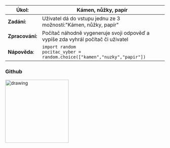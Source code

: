 | **Úkol:**        | **Kámen, nůžky, papír**                                                               |
| ----------------------- | ----------------------------------------------------------------------------------------------- |
| **Zadání:**     | Uživatel dá do vstupu jednu ze 3 možností:"Kámen, nůžky, papír"                         |
| **Zpracování:** | Počítač náhodně vygeneruje svoji odpověď a vypíše zda vyhrál počítač či uživatel |
| **Nápověda**:   | ``import random``<br />``pocitac_vyber = random.choice(["kamen","nuzky","papir"])``             |




### Github

<img src="assets/forest-github.png" alt="drawing" width="200"/>
